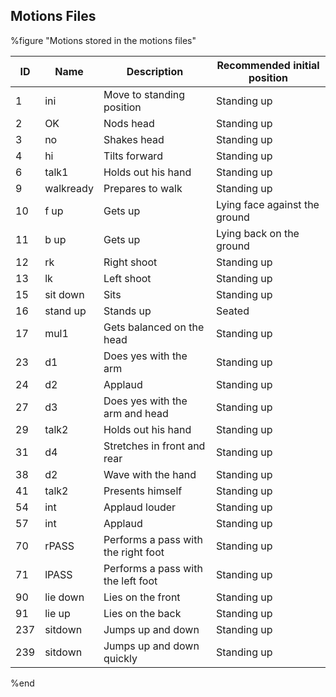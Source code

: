 ## Motions Files

%figure "Motions stored in the motions files"

| ID  | Name      | Description                         | Recommended initial position  |
| --- | --------- | ----------------------------------- | ----------------------------- |
| 1   | ini       | Move to standing position           | Standing up                   |
| 2   | OK        | Nods head                           | Standing up                   |
| 3   | no        | Shakes head                         | Standing up                   |
| 4   | hi        | Tilts forward                       | Standing up                   |
| 6   | talk1     | Holds out his hand                  | Standing up                   |
| 9   | walkready | Prepares to walk                    | Standing up                   |
| 10  | f up      | Gets up                             | Lying face against the ground |
| 11  | b up      | Gets up                             | Lying back on the ground      |
| 12  | rk        | Right shoot                         | Standing up                   |
| 13  | lk        | Left shoot                          | Standing up                   |
| 15  | sit down  | Sits                                | Standing up                   |
| 16  | stand up  | Stands up                           | Seated                        |
| 17  | mul1      | Gets balanced on the head           | Standing up                   |
| 23  | d1        | Does yes with the arm               | Standing up                   |
| 24  | d2        | Applaud                             | Standing up                   |
| 27  | d3        | Does yes with the arm and head      | Standing up                   |
| 29  | talk2     | Holds out his hand                  | Standing up                   |
| 31  | d4        | Stretches in front and rear         | Standing up                   |
| 38  | d2        | Wave with the hand                  | Standing up                   |
| 41  | talk2     | Presents himself                    | Standing up                   |
| 54  | int       | Applaud louder                      | Standing up                   |
| 57  | int       | Applaud                             | Standing up                   |
| 70  | rPASS     | Performs a pass with the right foot | Standing up                   |
| 71  | lPASS     | Performs a pass with the left foot  | Standing up                   |
| 90  | lie down  | Lies on the front                   | Standing up                   |
| 91  | lie up    | Lies on the back                    | Standing up                   |
| 237 | sitdown   | Jumps up and down                   | Standing up                   |
| 239 | sitdown   | Jumps up and down quickly           | Standing up                   |

%end
